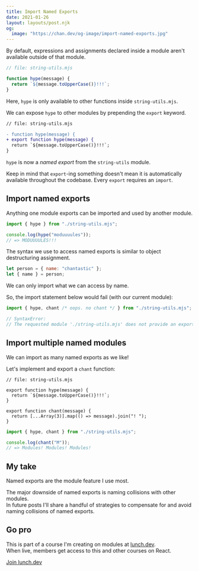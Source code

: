 ```yaml
---
title: Import Named Exports
date: 2021-01-26
layout: layouts/post.njk
og:
  image: "https://chan.dev/og-image/import-named-exports.jpg"
---
```


By default, expressions and assignments declared inside a module aren't available outside of that module.

```js
// file: string-utils.mjs

function hype(message) {
  return `${message.toUpperCase()}!!!`;
}
```

Here, `hype` is only available to other functions inside `string-utils.mjs`.

We can expose `hype` to other modules by prepending the `export` keyword.

```diff
// file: string-utils.mjs

- function hype(message) {
+ export function hype(message) {
  return `${message.toUpperCase()}!!!`;
}
```

`hype` is now a _named export_ from the `string-utils` module.

Keep in mind that `export`-ing something doesn't mean it is automatically available throughout the codebase. Every `export` requires an `import`.

## Import named exports

Anything one module exports can be imported and used by another module.

```js
import { hype } from "./string-utils.mjs";

console.log(hype("moduuuules"));
// => MODUUUULES!!!
```

The syntax we use to access named exports is similar to object destructuring assignment.

```js
let person = { name: "chantastic" };
let { name } = person;
```

We can only import what we can access by name.

So, the import statement below would fail (with our current module):

```js
import { hype, chant /* oops. no chant */ } from "./string-utils.mjs";

// SyntaxError:
// The requested module './string-utils.mjs' does not provide an export named 'chant'
```

## Import multiple named modules

We can import as many named exports as we like!

Let's implement and export a `chant` function:

```js/6-8
// file: string-utils.mjs

export function hype(message) {
  return `${message.toUpperCase()}!!!`;
}

export function chant(message) {
  return [...Array(3)].map(() => message).join("! ");
}
```

```js
import { hype, chant } from "./string-utils.mjs";

console.log(chant("M"));
// => Modules! Modules! Modules!
```

## My take

Named exports are the module feature I use most.

The major downside of named exports is naming collisions with other modules.  
In future posts I'll share a handful of strategies to compensate for and avoid naming collisions of named exports.

## Go pro

This is part of a course I'm creating on modules at [lunch.dev](https://www.lunch.dev).  
When live, members get access to this and other courses on React.

<script src="https://cdn.podia.com/embeds.js" async="async"></script>

<a href="https://www.lunch.dev/member" data-podia-embed="button" data-text="Join lunch.dev for videos">Join lunch.dev</a>
